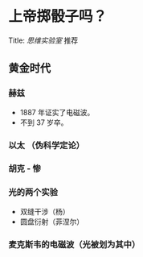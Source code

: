 # 上帝掷骰子吗？

Title: *思维实验室* 推荐

## 黄金时代

### 赫兹

* 1887 年证实了电磁波。
* 不到 37 岁卒。

### 以太 （伪科学定论）

### 胡克 - 惨

### 光的两个实验

* 双缝干涉（杨）
* 圆盘衍射（菲涅尔）

### 麦克斯韦的电磁波（光被划为其中）
